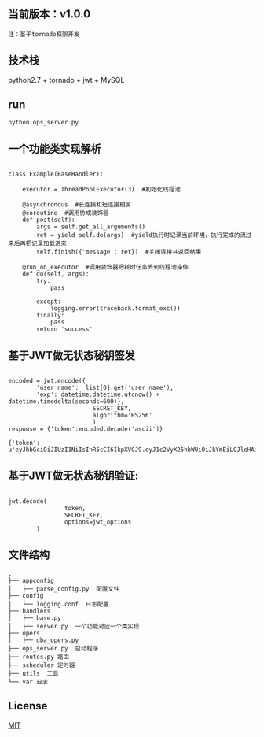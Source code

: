 ## 当前版本：v1.0.0

`注：基于tornado框架开发`

## 技术栈

python2.7 + tornado + jwt + MySQL

## run
```bush
python ops_server.py
```

## 一个功能类实现解析

```bush

class Example(BaseHandler):

	executor = ThreadPoolExecutor(3)  #初始化线程池

	@asynchronous  #长连接和短连接相关
	@coroutine  #调用协成装饰器
	def post(self):
		args = self.get_all_arguments()
		ret = yield self.do(args)  #yield执行时记录当前环境，执行完成的流过来后再把记录加载进来
		self.finish({'message': ret})  #关闭连接并返回结果

	@run_on_executor  #调用装饰器把耗时任务丢到线程池操作
	def do(self, args):
		try:
			pass

		except:
			logging.error(traceback.format_exc())
		finally:
			pass
		return 'success'
```

		
## 基于JWT做无状态秘钥签发

```bush

encoded = jwt.encode({
        'user_name': _list[0].get('user_name'),
        'exp': datetime.datetime.utcnow() + datetime.timedelta(seconds=600)},
                        SECRET_KEY,
                        algorithm='HS256'
                        )
response = {'token':encoded.decode('ascii')}

{'token': u'eyJhbGciOiJIUzI1NiIsInR5cCI6IkpXVCJ9.eyJ1c2VyX25hbWUiOiJkYmEiLCJleHAiOjE1MzQ4NDA1MzB9.jkKuHNg098wEEZbQnY81f0UgimhqOWgPmTE1rqZDubI'}

```

## 基于JWT做无状态秘钥验证:

```bush

jwt.decode(
                token,
                SECRET_KEY,
                options=jwt_options
        )
```


## 文件结构
```shell
.
├── appconfig
│   ├── parse_config.py  配置文件
├── config
│   └── logging.conf  日志配置
├── handlers
│   ├── base.py
│   ├── server.py  一个功能对应一个类实现
├── opers
│   ├── dba_opers.py
├── ops_server.py  启动程序
├── routes.py 路由
├── scheduler 定时器
├── utils  工具
└── var 日志
```

## License
[MIT](http://opensource.org/licenses/MIT)